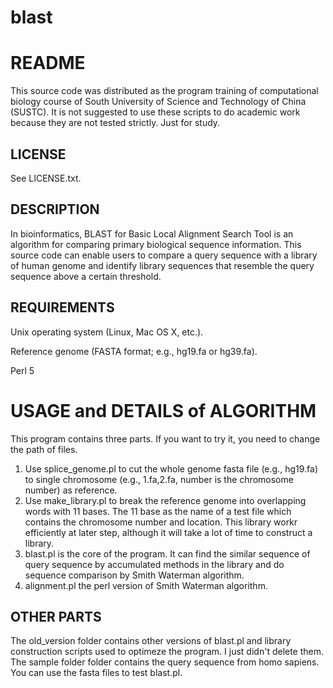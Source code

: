 # blast

README
=======

This source code was distributed as the program training of computational biology course 
of South University of Science and Technology of China (SUSTC). It is not suggested to use
these scripts to do academic work because they are not tested strictly. Just for study.

LICENSE
-------
See LICENSE.txt.

DESCRIPTION
-----------
In bioinformatics, BLAST for Basic Local Alignment Search Tool is an algorithm for comparing
primary biological sequence information. This source code can enable users to compare a query 
sequence with a library of human genome and identify library sequences that resemble the query
sequence above a certain threshold.

REQUIREMENTS
------------
Unix operating system (Linux, Mac OS X, etc.).

Reference genome (FASTA format; e.g., hg19.fa or hg39.fa).

Perl 5

USAGE and DETAILS of ALGORITHM
==============================

This program contains three parts. 
If you want to try it, you need to change the path of files.

1. Use splice_genome.pl to cut the whole genome fasta file (e.g., hg19.fa) to single chromosome
(e.g., 1.fa,2.fa, number is the chromosome number) as reference.
2. Use make_library.pl to break the reference genome into overlapping words with 11 bases. 
The 11 base as the name of a test file which contains the chromosome number and location. 
This library workr efficiently at later step, although it will take a lot of time to construct
a library.
3. blast.pl is the core of the program. It can find the similar sequence of query sequence by
accumulated methods in the library and do sequence comparison by Smith Waterman algorithm.
4. alignment.pl the perl version of Smith Waterman algorithm.

OTHER PARTS
-----------
The old_version folder contains other versions of blast.pl and library construction scripts  used to optimeze the program. I just didn't delete them.
The sample folder folder contains the query sequence from homo sapiens. You can use the fasta files to test blast.pl.


